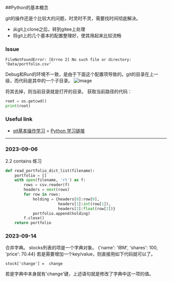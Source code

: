 ##Python的基本概念

git的操作还是个比较大的问题，时灵时不灵，需要找时间彻底解决。
* 从git上clone之后，转到gitee上处理
* 将git上的几个基本的配置整理好，使其用起来比较流畅

### Issue
```
FileNotFoundError: [Errno 2] No such file or directory: 'Data/portfolio.csv'
```
Debug和Run的环境不一致，是由于下面这个配置项导致的。git的目录在上一级，而代码是其中的一个子目录。
![image](https://github.com/kinghuns/learn-python/assets/3986252/ce373db3-be6d-4b7e-92e4-7ce15cd8c57e)

将其去掉，则当前目录就是打开的目录。
获取当前路径的代码：
```python
root = os.getcwd()
print(root)
```

### Useful link
- [git基本操作学习](https://learngitbranching.js.org/?locale=zh_CN)
= [Python 学习链接](https://github.com/kinghuns/practical-python)

---

### 2023-09-06
2.2 contains 练习

``` python
def read_portfolio_dict_list(filename):
    portfolio = []
    with open(filename, 'rt') as f:
        rows = csv.reader(f)
        headers = next(rows)
        for row in rows:
            holding = {headers[0]:row[0], 
                       headers[1]:int(row[1]),
                       headers[2]:float(row[2])}
            portfolio.append(holding)
        f.close()
    return portfolio
```

### 2023-09-14
合并字典。
stocks列表的项是一个字典对象。
 {'name': 'IBM', 'shares': 100, 'price': 70.44}
 若是需要增加一个key/value，则直接用如下代码就可以了。
 ```
 stock['change'] =  change 
 ```
若是字典中本身就有'change'键，上述语句就是修改了字典中这一项的值。







